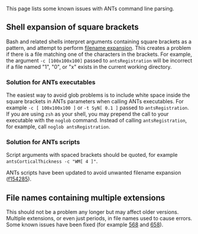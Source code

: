 This page lists some known issues with ANTs command line parsing. 


## Shell expansion of square brackets

Bash and related shells interpret arguments containing square brackets as a pattern, and attempt to perform [filename expansion](http://tldp.org/LDP/Bash-Beginners-Guide/html/sect_03_04.html#sect_03_04_08). This creates a problem if there is a file matching one of the characters in the brackets. For example, the argument `-c [100x100x100]` passed to `antsRegistration` will be incorrect if a file named "1", "0", or "x" exists in the current working directory. 

### Solution for ANTs executables

The easiest way to avoid glob problems is to include white space inside the square brackets in ANTs parameters when calling ANTs executables. For example `-c [ 100x100x100 ]` or `-t SyN[ 0.1 ]` passed to `antsRegistration`.
If you are using `zsh` as your shell, you may prepend the call to your executable with the `noglob` command. Instead of calling `antsRegistration`, for example, call `noglob antsRegistration`.

### Solution for ANTs scripts

Script arguments with spaced brackets should be quoted, for example `antsCorticalThickness -c "WM[ 4 ]"`.

ANTs scripts have been updated to avoid unwanted filename expansion ([f154285](https://github.com/ANTsX/ANTs/commit/f154285a72c357366a4ad99bd2eef946eb843878)). 


## File names containing multiple extensions

This should not be a problem any longer but may affect older versions. Multiple extensions, or even just periods, in file names used to cause errors. Some known issues have been fixed (for example [568](https://github.com/ANTsX/ANTs/pull/568) and [658](https://github.com/ANTsX/ANTs/pull/658)).